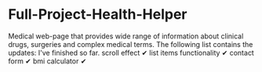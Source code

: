 # Full-Project-Health-Helper
Medical web-page that provides wide range of information about clinical drugs, surgeries and complex medical terms. The following list contains the updates: I've finished so far.
scroll effect ✔
list items functionality ✔
contact form ✔
bmi calculator  ✔
